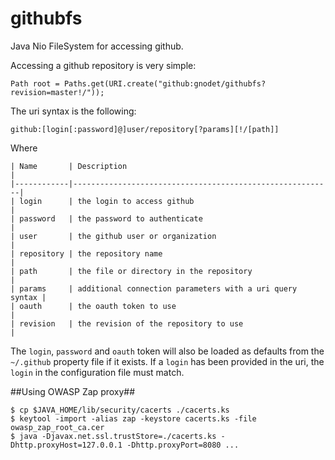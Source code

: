 githubfs
========

Java Nio FileSystem for accessing github.

Accessing a github repository is very simple:
```
Path root = Paths.get(URI.create("github:gnodet/githubfs?revision=master!/"));
```

The uri syntax is the following:
```
github:[login[:password]@]user/repository[?params][!/[path]]
```

Where
```
| Name       | Description                                              |
|------------|----------------------------------------------------------|
| login      | the login to access github                               |
| password   | the password to authenticate                             |
| user       | the github user or organization                          |
| repository | the repository name                                      |
| path       | the file or directory in the repository                  |
| params     | additional connection parameters with a uri query syntax |
| oauth      | the oauth token to use                                   |
| revision   | the revision of the repository to use                    |
```

The `login`, `password` and `oauth` token will also be loaded as defaults from the `~/.github` property file if it exists.
If a `login` has been provided in the uri, the `login` in the configuration file must match.

##Using OWASP Zap proxy##
```
$ cp $JAVA_HOME/lib/security/cacerts ./cacerts.ks
$ keytool -import -alias zap -keystore cacerts.ks -file owasp_zap_root_ca.cer 
$ java -Djavax.net.ssl.trustStore=./cacerts.ks -Dhttp.proxyHost=127.0.0.1 -Dhttp.proxyPort=8080 ...
```

